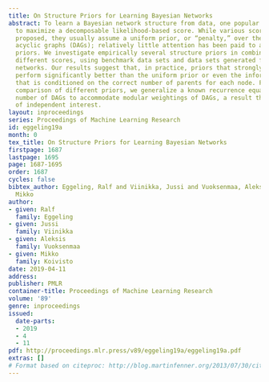 ```yaml
---
title: On Structure Priors for Learning Bayesian Networks
abstract: To learn a Bayesian network structure from data, one popular approach is
  to maximize a decomposable likelihood-based score. While various scores have been
  proposed, they usually assume a uniform prior, or “penalty,” over the possible directed
  acyclic graphs (DAGs); relatively little attention has been paid to alternative
  priors. We investigate empirically several structure priors in combination with
  different scores, using benchmark data sets and data sets generated from benchmark
  networks. Our results suggest that, in practice, priors that strongly favor sparsity
  perform significantly better than the uniform prior or even the informed variant
  that is conditioned on the correct number of parents for each node. For an analytic
  comparison of different priors, we generalize a known recurrence equation for the
  number of DAGs to accommodate modular weightings of DAGs, a result that is also
  of independent interest.
layout: inproceedings
series: Proceedings of Machine Learning Research
id: eggeling19a
month: 0
tex_title: On Structure Priors for Learning Bayesian Networks
firstpage: 1687
lastpage: 1695
page: 1687-1695
order: 1687
cycles: false
bibtex_author: Eggeling, Ralf and Viinikka, Jussi and Vuoksenmaa, Aleksis and Koivisto,
  Mikko
author:
- given: Ralf
  family: Eggeling
- given: Jussi
  family: Viinikka
- given: Aleksis
  family: Vuoksenmaa
- given: Mikko
  family: Koivisto
date: 2019-04-11
address: 
publisher: PMLR
container-title: Proceedings of Machine Learning Research
volume: '89'
genre: inproceedings
issued:
  date-parts:
  - 2019
  - 4
  - 11
pdf: http://proceedings.mlr.press/v89/eggeling19a/eggeling19a.pdf
extras: []
# Format based on citeproc: http://blog.martinfenner.org/2013/07/30/citeproc-yaml-for-bibliographies/
---
```


